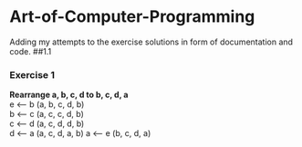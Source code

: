 # Art-of-Computer-Programming
Adding my attempts to the exercise solutions in form of documentation and code. 
##1.1
### Exercise 1
**Rearrange a, b, c, d to b, c, d, a**  
e <-- b (a, b, c, d, b)  
b <-- c (a, c, c, d, b)  
c <-- d (a, c, d, d, b)  
d <-- a (a, c, d, a, b)
a <-- e (b, c, d, a)
